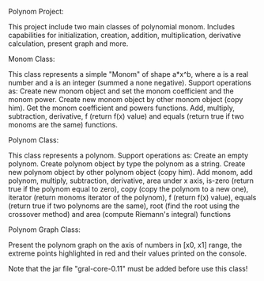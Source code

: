 Polynom Project:

This project include two main classes of polynomial monom. Includes capabilities for initialization, creation, addition, multiplication, derivative calculation, present graph and more.

Monom Class:

This class represents a simple "Monom" of shape a*x^b, where a is a real number and a is an integer (summed a none negative). Support operations as: Create new monom object and set the monom coefficient and the monom power. Create new monom object by other monom object (copy him). Get the monom coefficient and powers functions. Add, multiply, subtraction, derivative, f (return f(x) value) and equals (return true if two monoms are the same) functions.

Polynom Class:

This class represents a polynom. Support operations as: Create an empty polynom. Create polynom object by type the polynom as a string. Create new polynom object by other polynom object (copy him). Add monom, add polynom, multiply, subtraction, derivative, area under x axis, is-zero (return true if the polynom equal to zero), copy (copy the polynom to a new one), iterator (return monoms iterator of the polynom), f (return f(x) value), equals (return true if two polynoms are the same), root (find the root using the crossover method) and area (compute Riemann's integral) functions

Polynom Graph Class:

Present the polynom graph on the axis of numbers in [x0, x1] range, the extreme points highlighted in red and their values printed on the console.

Note that the jar file "gral-core-0.11" must be added before use this class!
